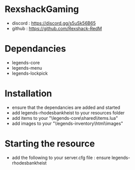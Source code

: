 # RexshackGaming
- discord : https://discord.gg/s5uSk56B65
- github : https://github.com/Rexshack-RedM

# Dependancies
- legends-core
- legends-menu
- legends-lockpick

# Installation
- ensure that the dependancies are added and started
- add legends-rhodesbankheist to your resources folder
- add items to your "\legends-core\shared\items.lua"
- add images to your "\legends-inventory\html\images"

# Starting the resource
- add the following to your server.cfg file : ensure legends-rhodesbankheist
